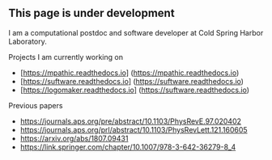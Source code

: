## This page is under development

I am a computational postdoc and software developer at Cold Spring Harbor Laboratory.

Projects I am currently working on

- [https://mpathic.readthedocs.io] (https://mpathic.readthedocs.io)
- [https://suftware.readthedocs.io] (https://suftware.readthedocs.io)
- [https://logomaker.readthedocs.io] (https://suftware.readthedocs.io)

Previous papers

- https://journals.aps.org/pre/abstract/10.1103/PhysRevE.97.020402
- https://journals.aps.org/prl/abstract/10.1103/PhysRevLett.121.160605
- https://arxiv.org/abs/1807.09431
- https://link.springer.com/chapter/10.1007/978-3-642-36279-8_4
